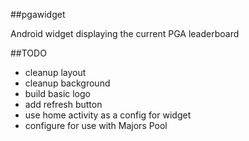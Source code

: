 ##pgawidget

Android widget displaying the current PGA leaderboard

##TODO
- cleanup layout
- cleanup background
- build basic logo
- add refresh button
- use home activity as a config for widget
- configure for use with Majors Pool